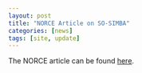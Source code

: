 ```yaml
---
layout: post
title: "NORCE Article on SO-SIMBA"
categories: [news]
tags: [site, update]
---
```


The NORCE article can be found [here](https://www.norceresearch.no/en/news/assessing-the-antarctic-sea-ice-using-satellite-remote-sensing).
